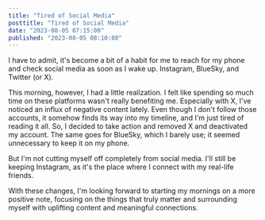 ```yaml
---
title: "Tired of Social Media"
posttitle: "Tired of Social Media"
date: "2023-08-05 07:15:00"
published: "2023-08-05 08:10:00"
---
```


I have to admit, it's become a bit of a habit for me to reach for my phone and check social media as soon as I wake up. Instagram, BlueSky, and Twitter (or X).

This morning, however, I had a little realization. I felt like spending so much time on these platforms wasn't really benefiting me. 
Especially with X, I've noticed an influx of negative content lately. Even though I don't follow those accounts, it somehow finds its way into my timeline, 
and I'm just tired of reading it all. So, I decided to take action and removed X and deactivated my account. 
The same goes for BlueSky, which I barely use; it seemed unnecessary to keep it on my phone.

But I'm not cutting myself off completely from social media. 
I'll still be keeping Instagram, as it's the place where I connect with my real-life friends.

With these changes, I'm looking forward to starting my mornings on a more positive note, focusing on the things that truly matter and surrounding myself with uplifting content and meaningful connections.